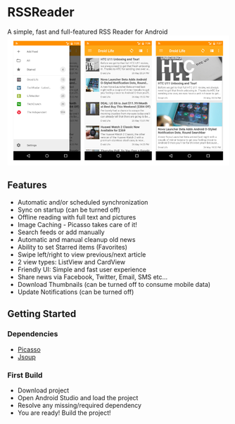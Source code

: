 # RSSReader
A simple, fast and full-featured RSS Reader for Android
![RSS Reader](https://github.com/AKouki/RSSReader/blob/master/screenshots/screenshot0.png?raw=true)

## Features
- Automatic and/or scheduled synchronization
- Sync on startup (can be turned off)
- Offline reading with full text and pictures
- Image Caching - Picasso takes care of it!
- Search feeds or add manually
- Automatic and manual cleanup old news
- Ability to set Starred items (Favorites)
- Swipe left/right to view previous/next article
- 2 view types: ListView and CardView
- Friendly UI: Simple and fast user experience
- Share news via Facebook, Twitter, Email, SMS etc...
- Download Thumbnails (can be turned off to consume mobile data)
- Update Notifications (can be turned off)

## Getting Started
### Dependencies
- [Picasso](https://github.com/square/picasso)
- [Jsoup](https://github.com/jhy/jsoup)
### First Build
- Download project
- Open Android Studio and load the project
- Resolve any missing/required dependency
- You are ready! Build the project!
